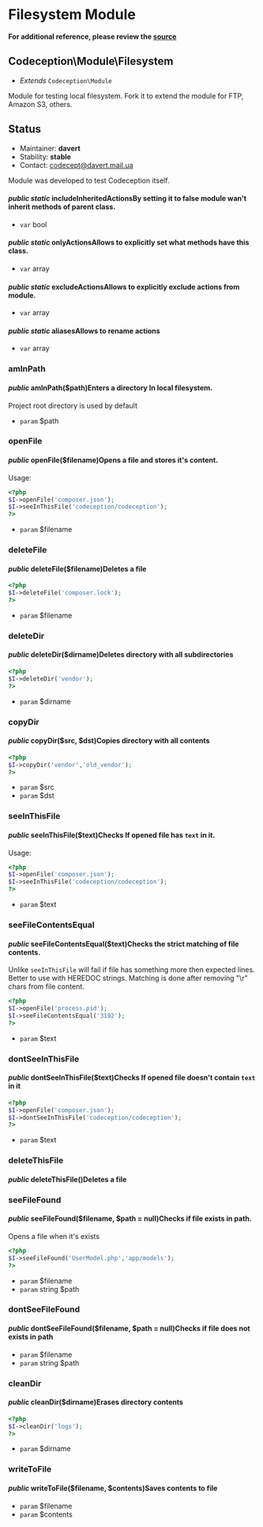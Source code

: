 # Filesystem Module

**For additional reference, please review the [source](https://github.com/Codeception/Codeception/tree/master/src/Codeception/Module/Filesystem.php)**
## Codeception\Module\Filesystem

* *Extends* `Codeception\Module`

Module for testing local filesystem.
Fork it to extend the module for FTP, Amazon S3, others.

## Status

* Maintainer: **davert**
* Stability: **stable**
* Contact: codecept@davert.mail.ua

Module was developed to test Codeception itself.



#### *public static* includeInheritedActionsBy setting it to false module wan't inherit methods of parent class.

 * `var`  bool
#### *public static* onlyActionsAllows to explicitly set what methods have this class.

 * `var`  array
#### *public static* excludeActionsAllows to explicitly exclude actions from module.

 * `var`  array
#### *public static* aliasesAllows to rename actions

 * `var`  array




### amInPath
#### *public* amInPath($path)Enters a directory In local filesystem.
Project root directory is used by default

 * `param`  $path

### openFile
#### *public* openFile($filename)Opens a file and stores it's content.

Usage:

``` php
<?php
$I->openFile('composer.json');
$I->seeInThisFile('codeception/codeception');
?>
```

 * `param`  $filename
### deleteFile
#### *public* deleteFile($filename)Deletes a file

``` php
<?php
$I->deleteFile('composer.lock');
?>
```

 * `param`  $filename
### deleteDir
#### *public* deleteDir($dirname)Deletes directory with all subdirectories

``` php
<?php
$I->deleteDir('vendor');
?>
```

 * `param`  $dirname
### copyDir
#### *public* copyDir($src, $dst)Copies directory with all contents

``` php
<?php
$I->copyDir('vendor','old_vendor');
?>
```

 * `param`  $src
 * `param`  $dst
### seeInThisFile
#### *public* seeInThisFile($text)Checks If opened file has `text` in it.

Usage:

``` php
<?php
$I->openFile('composer.json');
$I->seeInThisFile('codeception/codeception');
?>
```

 * `param`  $text
### seeFileContentsEqual
#### *public* seeFileContentsEqual($text)Checks the strict matching of file contents.
Unlike `seeInThisFile` will fail if file has something more then expected lines.
Better to use with HEREDOC strings.
Matching is done after removing "\r" chars from file content.

``` php
<?php
$I->openFile('process.pid');
$I->seeFileContentsEqual('3192');
?>
```

 * `param`  $text
### dontSeeInThisFile
#### *public* dontSeeInThisFile($text)Checks If opened file doesn't contain `text` in it

``` php
<?php
$I->openFile('composer.json');
$I->dontSeeInThisFile('codeception/codeception');
?>
```

 * `param`  $text
### deleteThisFile
#### *public* deleteThisFile()Deletes a file
### seeFileFound
#### *public* seeFileFound($filename, $path = null)Checks if file exists in path.
Opens a file when it's exists

``` php
<?php
$I->seeFileFound('UserModel.php','app/models');
?>
```

 * `param`  $filename
 * `param`  string $path
### dontSeeFileFound
#### *public* dontSeeFileFound($filename, $path = null)Checks if file does not exists in path

 * `param`  $filename
 * `param`  string $path
### cleanDir
#### *public* cleanDir($dirname)Erases directory contents

``` php
<?php
$I->cleanDir('logs');
?>
```

 * `param`  $dirname
### writeToFile
#### *public* writeToFile($filename, $contents)Saves contents to file

 * `param`  $filename
 * `param`  $contents






































